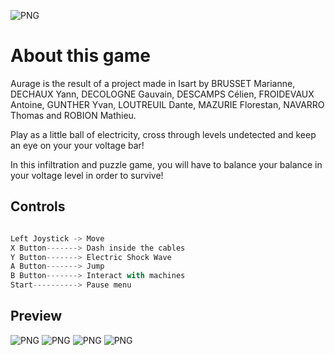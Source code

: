 ![PNG](./Assets/Screenshots/LogoFinalAurage.png)

# About this game
Aurage is the result of a project made in Isart by BRUSSET Marianne, DECHAUX Yann, DECOLOGNE Gauvain, DESCAMPS Célien, FROIDEVAUX Antoine, GUNTHER Yvan, LOUTREUIL Dante, MAZURIE Florestan, NAVARRO Thomas and ROBION Mathieu.

Play as a little ball of electricity, cross through levels undetected and keep an eye on your
your voltage bar!

In this infiltration and puzzle game, you will have to balance your
balance in your voltage level in order to survive!

## Controls

```python

Left Joystick -> Move
X Button-------> Dash inside the cables
Y Button-------> Electric Shock Wave
A Button-------> Jump
B Button-------> Interact with machines
Start----------> Pause menu

```



## Preview

![PNG](./Assets/Screenshots/ScreenShot4.png)
![PNG](./Assets/Screenshots/ScreenShot1.png)
![PNG](./Assets/Screenshots/ScreenShot2.png)
![PNG](./Assets/Screenshots/ScreenShot3.png)
